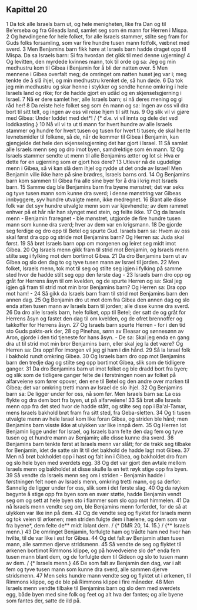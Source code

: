 ## Kapittel 20

1 Da tok alle Israels barn ut, og hele menigheten, like fra Dan og til Be'erseba og fra Gileads land, samlet seg som én mann for Herren i Mispa.
2 Og høvdingene for hele folket, for alle Israels stammer, stilte seg fram for Guds folks forsamling, som var fire hundre tusen mann fotfolk, væbnet med sverd.
3 Men Benjamins barn fikk høre at Israels barn hadde draget opp til Mispa. Da sa Israels barn: Si fra hvordan det gikk til med denne ugjerning!
4 Og levitten, den myrdede kvinnes mann, tok til orde og sa: Jeg og min medhustru kom til Gibea i Benjamin for å bli der natten over.
5 Men mennene i Gibea overfalt meg; de omringet om natten huset jeg var i; meg tenkte de å slå ihjel, og min medhustru krenket de, så hun døde.
6 Da tok jeg min medhustru og skar henne i stykker og sendte henne omkring i hele Israels land og rike; for de hadde gjort en udåd og en skjenselsgjerning i Israel.
7 Nå er dere samlet her, alle Israels barn; si nå deres mening og gi råd her!
8 Da reiste hele folket seg som én mann og sa: Ingen av oss vil dra bort til sitt telt, og ingen av oss vil reise hjem til sitt hus.
9 Og slik vil vi gjøre med Gibea: Under loddet med det*! / {* d.e. vi vil innta og dele det ved loddkasting.}
10 Nå vil vi ta ut ti mann for hvert hundre av alle Israels stammer og hundre for hvert tusen og tusen for hvert ti tusen; de skal hente levnetsmidler til folkene, så de, når de kommer til Gibea i Benjamin, kan gjengjelde det hele den skjenselsgjerning det har gjort i Israel.
11 Så samlet alle Israels menn seg og dro imot byen, samdrektige som én mann.
12 Og Israels stammer sendte ut menn til alle Benjamins ætter og lot si: Hva er dette for en ugjerning som er gjort hos dere?
13 Utlever nå de ugudelige menn i Gibea, så vi kan slå dem ihjel og rydde ut det onde av Israel! Men Benjamin ville ikke høre på sine brødres, Israels barns ord.
14 Og Benjamins barn kom sammen til Gibea fra alle sine byer for å dra i krig mot Israels barn.
15 Samme dag ble Benjamins barn fra byene mønstret; det var seks og tyve tusen mann som kunne dra sverd; i denne mønstring var Gibeas innbyggere, syv hundre utvalgte menn, ikke medregnet.
16 Blant alle disse folk var det syv hundre utvalgte menn som var kjevhendte; av dem rammet enhver på et hår når han slynget med stein, og feilte ikke.
17 Og da Israels menn - Benjamin fraregnet - ble mønstret, utgjorde de fire hundre tusen mann som kunne dra sverd; hver av dem var en krigsmann.
18 De gjorde seg ferdige og dro opp til Betel og spurte Gud. Israels barn sa: Hvem av oss skal først dra opp og stride mot Benjamins barn? Og Herren sa: Juda skal først.
19 Så brøt Israels barn opp om morgenen og leiret seg midt imot Gibea.
20 Og Israels menn gikk fram til strid mot Benjamin, og Israels menn stilte seg i fylking mot dem bortimot Gibea.
21 Da dro Benjamins barn ut av Gibea og slo den dag to og tyve tusen mann av Israel til jorden.
22 Men folket, Israels menn, tok mot til seg og stilte seg igjen i fylking på samme sted hvor de hadde stilt seg opp den første dag -
23 Israels barn dro opp og gråt for Herrens åsyn til om kvelden, og de spurte Herren og sa: Skal jeg igjen gå fram til strid mot min bror Benjamins barn? Og Herren sa: Dra opp mot ham! -
24 Så gikk da Israels barn fram til strid mot Benjamins barn den annen dag.
25 Og Benjamin dro ut mot dem fra Gibea den annen dag og slo enda atten tusen mann av Israels barn til jorden; alle disse kunne dra sverd.
26 Da dro alle Israels barn, hele folket, opp til Betel; der satt de og gråt for Herrens åsyn og fastet den dag til om kvelden, og de ofret brennoffer og takkoffer for Herrens åsyn.
27 Og Israels barn spurte Herren - for i den tid sto Guds pakts-ark der,
28 og Pinehas, sønn av Eleasar og sønnesønn av Aron, gjorde i den tid tjeneste for hans åsyn. - De sa: Skal jeg enda en gang dra ut til strid mot min bror Benjamins barn, eller skal jeg la det være? Og Herren sa: Dra opp! For imorgen vil jeg gi ham i din hånd.
29 Så la Israel folk i bakhold rundt omkring Gibea.
30 Og Israels barn dro opp mot Benjamins barn den tredje dag og stilte seg opp bortimot Gibea, slik som de tidligere ganger.
31 Da dro Benjamins barn ut imot folket og ble dradd bort fra byen; og slik som de tidligere ganger felte de i førstningen noen av folket på alfarveiene som fører opover, den ene til Betel og den andre over marken til Gibea; det var omkring tretti mann av Israel de slo ihjel.
32 Og Benjamins barn sa: De ligger under for oss, nå som før. Men Israels barn sa: La oss flykte og dra dem bort fra byen, ut på alfarveiene!
33 Så brøt alle Israels menn opp fra det sted hvor de hadde stått, og stilte seg opp i Ba'al-Tamar, mens Israels bakhold brøt fram fra sitt sted, fra Geba-sletten.
34 Og ti tusen utvalgte menn av hele Israel kom like foran Gibea, og striden ble hård; men Benjamins barn visste ikke at ulykken var like innpå dem.
35 Og Herren lot Benjamin ligge under for Israel, og Israels barn felte den dag fem og tyve tusen og et hundre mann av Benjamin; alle disse kunne dra sverd.
36 Benjamins barn tenkte først at Israels menn var slått; for de trakk seg tilbake for Benjamin, idet de satte sin lit til det bakhold de hadde lagt mot Gibea.
37 Men nå brøt bakholdet opp i hast og falt inn i Gibea, og bakholdet dro fram og slo hele byen med sverdets egg.
38 Og det var gjort den avtale mellom Israels menn og bakholdet at disse skulle la en tett røyk stige opp fra byen.
39 Så vendte da Israels menn seg om i striden - Benjamin hadde i førstningen felt noen av Israels menn, omkring tretti mann, og sa derfor: Sannelig de ligger under for oss, slik som i det første slag.
40 Og da røyken begynte å stige opp fra byen som en svær støtte, hadde Benjamin vendt seg om og sett at hele byen sto i flammer som slo opp mot himmelen.
41 Da nå Israels menn vendte seg om, ble Benjamins menn forferdet, for de så at ulykken var like inn på dem.
42 Og de vendte seg og flyktet for Israels menn og tok veien til ørkenen; men striden fulgte dem i hælene, og dem som var fra byene*, dem felte de** midt iblant dem. / {* DMR 20, 14. 15.} / {** Israels menn.}
43 De omringet Benjamin, forfulgte ham og trådte ham ned hvor han hvilte, til de var like i øst for Gibea.
44 Og det falt av Benjamin atten tusen mann, alle sammen djerve stridsmenn.
45 Så vendte de seg og flyktet til ørkenen bortimot Rimmons klippe, og på hovedveiene slo de* enda fem tusen mann blant dem, og de forfulgte dem til Gideon og slo to tusen mann av dem. / {* Israels menn.}
46 De som falt av Benjamin den dag, var i alt fem og tyve tusen mann som kunne dra sverd, alle sammen djerve stridsmenn.
47 Men seks hundre mann vendte seg og flyktet ut i ørkenen, til Rimmons klippe, og de ble på Rimmons klippe i fire måneder.
48 Men Israels menn vendte tilbake til Benjamins barn og slo dem med sverdets egg, både byen med sine folk og feet og alt hva der fantes; og alle byene som fantes der, satte de ild på.
